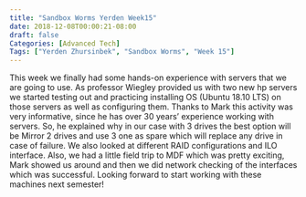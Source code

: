 ```yaml
---
title: "Sandbox Worms Yerden Week15"
date: 2018-12-08T00:00:21-08:00
draft: false
Categories: [Advanced Tech]
Tags: ["Yerden Zhursinbek", "Sandbox Worms", "Week 15"]
---
```

This week we finally had some hands-on experience with servers that we are going to use. As professor Wiegley provided us with two new hp servers we started testing out and practicing installing OS (Ubuntu 18.10 LTS) on those servers as well as configuring them. Thanks to Mark this activity was very informative, since he has over 30 years’ experience working with servers. So, he explained why in our case with 3 drives the best option will be Mirror 2 drives and use 3 one as spare which will replace any drive in case of failure. We also looked at different RAID configurations and ILO interface. 
Also, we had a little field trip to MDF which was pretty exciting, Mark showed us around and then we did network checking of the interfaces which was successful. 
Looking forward to start working with these machines next semester!

